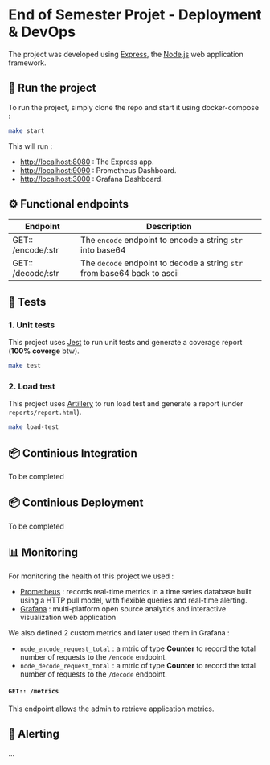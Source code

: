 # End of Semester Projet - Deployment & DevOps

The project was developed using [Express](https://expressjs.com/), the [Node.js](https://nodejs.org/en/) web application framework.

## 🏃 Run the project
To run the project, simply clone the repo and start it using docker-compose :
```bash
make start
```
This will run :
- [http://localhost:8080](http://localhost:8080) : The Express app.
- [http://localhost:9090](http://localhost:9090) : Prometheus Dashboard.
- [http://localhost:3000](http://localhost:3000) : Grafana Dashboard.

## ⚙️ Functional endpoints

| Endpoint           | Description                                                              |
|--------------------|--------------------------------------------------------------------------|
| GET:: /encode/:str | The `encode` endpoint to encode a string `str` into base64               |
| GET:: /decode/:str | The `decode` endpoint to decode a string `str` from base64 back to ascii |

## 🧪 Tests

### 1. Unit tests
This project uses [Jest](https://jestjs.io/) to run unit tests and generate a coverage report (**100% coverge** btw).

```bash
make test
```

### 2. Load test
This project uses [Artillery](https://www.artillery.io/) to run load test and generate a report (under `reports/report.html`).

```bash
make load-test
```
## 📦 Continious Integration

To be completed
## 📦 Continious Deployment

To be completed

## 📊 Monitoring

For monitoring the health of this project we used :
- [Prometheus](https://prometheus.io/) : records real-time metrics in a time series database built using a HTTP pull model, with flexible queries and real-time alerting.
- [Grafana](https://grafana.com/) : multi-platform open source analytics and interactive visualization web application

We also defined 2 custom metrics and later used them in Grafana :
- `node_encode_request_total` : a mtric of type **Counter** to record the total number of requests to the `/encode` endpoint.
- `node_decode_request_total` : a mtric of type **Counter** to record the total number of requests to the `/decode` endpoint.
#### `GET:: /metrics`

This endpoint allows the admin to retrieve application metrics.

## 🚨 Alerting

...